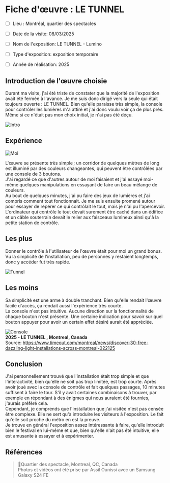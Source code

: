 # Fiche d'œuvre : LE TUNNEL
- [ ] Lieu : Montréal, quartier des spectacles
- [ ] Date de la visite: 08/03/2025 
- [ ] Nom de l'exposition: LE TUNNEL - Lumino
- [ ] Type d'exposition: exposition temporaire 
- [ ] Année de réalisation: 2025


## Introduction de l'œuvre choisie

Durant ma visite, j'ai été triste de constater que la majorité de l'exposition avait été fermée à l'avance. Je me suis donc dirigé vers la seule qui était toujours ouverte : LE TUNNEL. Bien qu'elle paraisse très simple, la console pour contrôler les lumières m'a attiré et j'ai donc voulu voir ça de plus près. Même si ce n'était pas mon choix initial, je n'ai pas été déçu. <br>

![Intro](.//Medias/Intro.jpg) <br>

## Expérience

![Moi](.//Medias/Moi.jpg) <br>

L'œuvre se présente très simple ; un corridor de quelques mètres de long est illuminé par des couleurs changeantes, qui peuvent être contrôlées par une console de 3 boutons. <br>
J'ai regardé ce que d'autres autour de moi faisaient et j'ai essayé moi-même quelques manipulations en essayant de faire un beau mélange de couleurs. <br>
Au bout de quelques minutes, j'ai pu faire des jeux de lumières et j'ai compris comment tout fonctionnait. Je me suis ensuite promené autour pour essayer de repérer ce qui contrôlait le tout, mais je n'ai pu l'apercevoir. L'ordinateur qui contrôle le tout devait surement être caché dans un édifice et un câble souterrain devait le relier aux faisceaux lumineux ainsi qu'à la petite station de contrôle. <br>

## Les plus

Donner le contrôle à l'utilisateur de l'œuvre était pour moi un grand bonus. <br>
Vu la simplicité de l'installation, peu de personnes y restaient longtemps, donc y accéder fut très rapide. <br>

![Tunnel](.//Medias/Tunnel.jpg) <br>

## Les moins
Sa simplicité est une arme à double tranchant. Bien qu'elle rendait l'œuvre facile d'accès, ça rendait aussi l'expérience très courte. <br>
La console n'est pas intuitive. Aucune direction sur la fonctionnalité de chaque bouton n'est présente. Une certaine indication pour savoir sur quel bouton appuyer pour avoir un certain effet désiré aurait été appréciée. <br>

![Console](.//Medias/Console.jpg) <br>
**2025 - LE TUNNEL , Montreal, Canada** <br>
Source: https://www.timeout.com/montreal/news/discover-30-free-dazzling-light-installations-across-montreal-022125 <br>

## Conclusion

J'ai personnellement trouvé que l'installation était trop simple et que l'interactivité, bien qu'elle ne soit pas trop limitée, est trop courte. Après avoir joué avec la console de contrôle et fait quelques passages, 10 minutes suffisent à faire le tour. S'il y avait certaines combinaisons à trouver, par exemple en répondant à des énigmes qui nous auraient été fournies, j'aurais préféré cela. <br>
Cependant, je comprends que l'installation que j'ai visitée n'est pas censée être complexe. Elle ne sert qu'à introduire les visiteurs à l'exposition. Le fait qu'elle soit proche du métro en est la preuve. <br>
Je trouve en général l'exposition assez intéressante à faire, qu'elle introduit bien le festival en lui-même et que, bien qu'elle n'ait pas été intuitive, elle est amusante à essayer et à expérimenter. 


## Références
> 📍Quartier des spectacle, Montreal, QC, Canada <br>
> Photos et vidéos ont été prise par Assil Ounissi avec un Samsung Galaxy S24 FE
